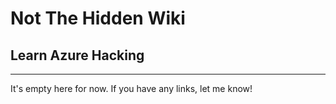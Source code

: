 # Not The Hidden Wiki

## Learn Azure Hacking
-----

It's empty here for now. If you have any links, let me know!